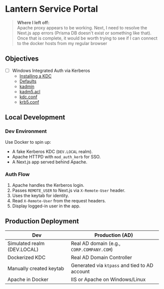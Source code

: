 # Lantern Service Portal

> **Where I left off:**\
> Apache proxy appears to be working. Next, I need to resolve the Next.js app errors (Prisma DB doesn't exist or something like that). Once that is complete, it would be worth trying to see if I can connect to the docker hosts from my regular browser

## Objectives

- [ ] Windows Integrated Auth via Kerberos
  - [Installing a KDC](https://web.mit.edu/kerberos/krb5-1.12/doc/admin/install_kdc.html#install-and-configure-the-master-kdc)
  - [Defaults](https://web.mit.edu/kerberos/krb5-1.12/doc/mitK5defaults.html#paths)
  - [kadmin](https://web.mit.edu/kerberos/krb5-1.12/doc/admin/admin_commands/kadmin_local.html#ktadd)
  - [kadm5.acl](https://web.mit.edu/kerberos/krb5-1.12/doc/admin/conf_files/kadm5_acl.html)
  - [kdc.conf](https://web.mit.edu/kerberos/krb5-1.12/doc/admin/conf_files/kdc_conf.html#encryption-types)
  - [krb5.conf](https://web.mit.edu/kerberos/krb5-1.12/doc/admin/conf_files/krb5_conf.html)

<!--
- RBAC https://authjs.dev/guides/role-based-access-control
- Ticket system
- SMTP server
- Time on tickets
-->

## Local Development

### Dev Environment

Use Docker to spin up:

- A fake Kerberos KDC (`DEV.LOCAL` realm).
- Apache HTTPD with `mod_auth_kerb` for SSO.
- A Next.js app served behind Apache.

### Auth Flow

1. Apache handles the Kerberos login.
2. Passes `REMOTE_USER` to Next.js via `X-Remote-User` header.
3. Uses the keytab for identity.
4. Read `X-Remote-User` from the request headers.
5. Display logged-in user in the app.

## Production Deployment

| Dev                         | Production (AD)                               |
| --------------------------- | --------------------------------------------- |
| Simulated realm (DEV.LOCAL) | Real AD domain (e.g., `CORP.COMPANY.COM`)     |
| Dockerized KDC              | Real AD Domain Controller                     |
| Manually created keytab     | Generated via `ktpass` and tied to AD account |
| Apache in Docker            | IIS or Apache on Windows/Linux                |
